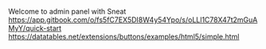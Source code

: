 Welcome to admin panel with Sneat
https://app.gitbook.com/o/fs5fC7EX5DI8W4y54Ypo/s/oLLl1C78X47t2mGuAMyY/quick-start
https://datatables.net/extensions/buttons/examples/html5/simple.html
